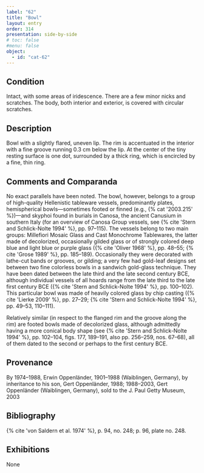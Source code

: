 ```yaml
---
label: "62"
title: "Bowl"
layout: entry
order: 314
presentation: side-by-side
# toc: false
#menu: false 
object:
  - id: "cat-62"
---
```


## Condition

Intact, with some areas of iridescence. There are a few minor nicks and scratches. The body, both interior and exterior, is covered with circular scratches.

## Description

Bowl with a slightly flared, uneven lip. The rim is accentuated in the interior with a fine groove running 0.3 cm below the lip. At the center of the tiny resting surface is one dot, surrounded by a thick ring, which is encircled by a fine, thin ring.

## Comments and Comparanda

No exact parallels have been noted. The bowl, however, belongs to a group of high-quality Hellenistic tableware vessels, predominantly plates, hemispherical bowls—sometimes footed or finned (e.g., {% cat '2003.215' %})—and skyphoi found in burials in Canosa, the ancient Canusium in southern Italy (for an overview of Canosa Group vessels, see {% cite 'Stern and Schlick-Nolte 1994' %}, pp. 97–115). The vessels belong to two main groups: Millefiori Mosaic Glass and Cast Monochrome Tablewares, the latter made of decolorized, occasionally gilded glass or of strongly colored deep blue and light blue or purple glass ({% cite 'Oliver 1968' %}, pp. 48–55; {% cite 'Grose 1989' %}, pp. 185–189). Occasionally they were decorated with lathe-cut bands or grooves, or gilding; a very few had gold-leaf designs set between two fine colorless bowls in a sandwich gold-glass technique. They have been dated between the late third and the late second century BCE, although individual vessels of all hoards range from the late third to the late first century BCE ({% cite 'Stern and Schlick-Nolte 1994' %}, pp. 100–102). This particular bowl was made of heavily colored glass by chip casting ({% cite 'Lierke 2009' %}, pp. 27–29; {% cite 'Stern and Schlick-Nolte 1994' %}, pp. 49–53, 110–111).

Relatively similar (in respect to the flanged rim and the groove along the rim) are footed bowls made of decolorized glass, although admittedly having a more conical body shape (see {% cite 'Stern and Schlick-Nolte 1994' %}, pp. 102–104, figs. 177, 189–191, also pp. 256–259, nos. 67–68), all of them dated to the second or perhaps to the first century BCE.

## Provenance

By 1974–1988, Erwin Oppenländer, 1901–1988 (Waiblingen, Germany), by inheritance to his son, Gert Oppenländer, 1988; 1988–2003, Gert Oppenländer (Waiblingen, Germany), sold to the J. Paul Getty Museum, 2003

## Bibliography

{% cite 'von Saldern et al. 1974' %}, p. 94, no. 248; p. 96, plate no. 248.

## Exhibitions

None
